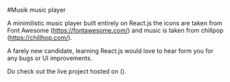 #Musik music player

A minimilistic music player built entirely on React.js the icons are taken from Font Awesome (https://fontawesome.com/) and music is taken from chillpop (https://chillhop.com/).

A farely new candidate, learning React.js would love to hear form you for any bugs or UI improvements.

Do check out the live project hosted on ().
